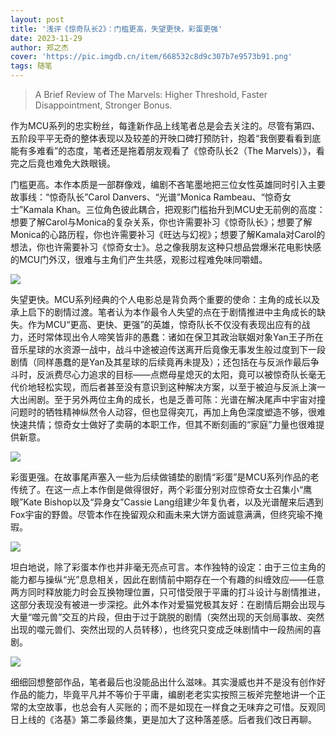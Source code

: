```yaml
---
layout: post
title: '浅评《惊奇队长2》：门槛更高，失望更快，彩蛋更强'
date: 2023-11-29
author: 郑之杰
cover: 'https://pic.imgdb.cn/item/668532c8d9c307b7e9573b91.png'
tags: 随笔
---
```


> A Brief Review of The Marvels: Higher Threshold, Faster Disappointment, Stronger Bonus.

作为MCU系列的忠实粉丝，每逢新作品上线笔者总是会去关注的。尽管有第四、五阶段平平无奇的整体表现以及较差的开映口碑打预防针，抱着“我倒要看看到底能有多难看”的态度，笔者还是拖着朋友观看了《惊奇队长2（The Marvels）》，看完之后竟也难免大跌眼镜。

门槛更高。本作本质是一部群像戏，编剧不吝笔墨地把三位女性英雄同时引入主要故事线：“惊奇队长”Carol Danvers、“光谱”Monica Rambeau、“惊奇女士”Kamala Khan。三位角色彼此耦合，把观影门槛抬升到MCU史无前例的高度：想要了解Carol与Monica的复杂关系，你也许需要补习《惊奇队长》；想要了解Monica的心路历程，你也许需要补习《旺达与幻视》；想要了解Kamala对Carol的想法，你也许需要补习《惊奇女士》。总之像我朋友这种只想品尝爆米花电影快感的MCU门外汉，很难与主角们产生共感，观影过程难免味同嚼蜡。

![](https://pic.imgdb.cn/item/668531f7d9c307b7e95596bf.jpg)

失望更快。MCU系列经典的个人电影总是背负两个重要的使命：主角的成长以及承上启下的剧情过渡。笔者认为本作最令人失望的点在于剧情推进中主角成长的缺失。作为MCU“更高、更快、更强”的英雄，惊奇队长不仅没有表现出应有的战力，还时常体现出令人啼笑皆非的愚蠢：诸如在保卫其政治联姻对象Yan王子所在音乐星球的水资源一战中，战斗中途被迫传送离开后竟像无事发生般过度到下一段剧情（同样愚蠢的是Yan及其星球的后续竟再未提及）；还包括在与反派作最后争斗时，反派费尽心力追求的目标——点燃母星熄灭的太阳，竟可以被惊奇队长毫无代价地轻松实现，而后者甚至没有意识到这种解决方案，以至于被迫与反派上演一大出闹剧。至于另外两位主角的成长，也是乏善可陈：光谱在解决尾声中宇宙对撞问题时的牺牲精神纵然令人动容，但也显得突兀，再加上角色深度塑造不够，很难快速共情；惊奇女士做好了卖萌的本职工作，但其不断刻画的“家庭”力量也很难提供新意。

![](https://pic.imgdb.cn/item/6685326fd9c307b7e956884c.jpg)

彩蛋更强。在故事尾声塞入一些为后续做铺垫的剧情“彩蛋”是MCU系列作品的老传统了。在这一点上本作倒是做得很好，两个彩蛋分别对应惊奇女士召集小“鹰眼”Kate Bishop以及“异身女”Cassie Lang组建少年复仇者，以及光谱醒来后遇到Fox宇宙的野兽。尽管本作在挽留观众和画未来大饼方面诚意满满，但终究瑜不掩瑕。

![](https://pic.imgdb.cn/item/66853280d9c307b7e956ab96.jpg)

坦白地说，除了彩蛋本作也并非毫无亮点可言。本作独特的设定：由于三位主角的能力都与操纵“光”息息相关，因此在剧情前中期存在一个有趣的纠缠效应——任意两方同时释放能力时会互换物理位置，只可惜受限于平庸的打斗设计与剧情推进，这部分表现没有被进一步深挖。此外本作对爱猫党极其友好：在剧情后期会出现与大量“噬元兽”交互的片段，但由于过于跳脱的剧情（突然出现的天剑局事故、突然出现的噬元兽们、突然出现的人员转移），也终究只变成乏味剧情中一段热闹的喜剧。

![](https://pic.imgdb.cn/item/6685328dd9c307b7e956c4a6.jpg)

细细回想整部作品，笔者最后也没能品出什么滋味。其实漫威也并不是没有创作好作品的能力，毕竟平凡并不等价于平庸，编剧老老实实按照三板斧完整地讲一个正常的太空故事，也总会有人买账的；而不是如现在一样食之无味弃之可惜。反观同日上线的《洛基》第二季最终集，更是加大了这种落差感。后者我们改日再聊。
